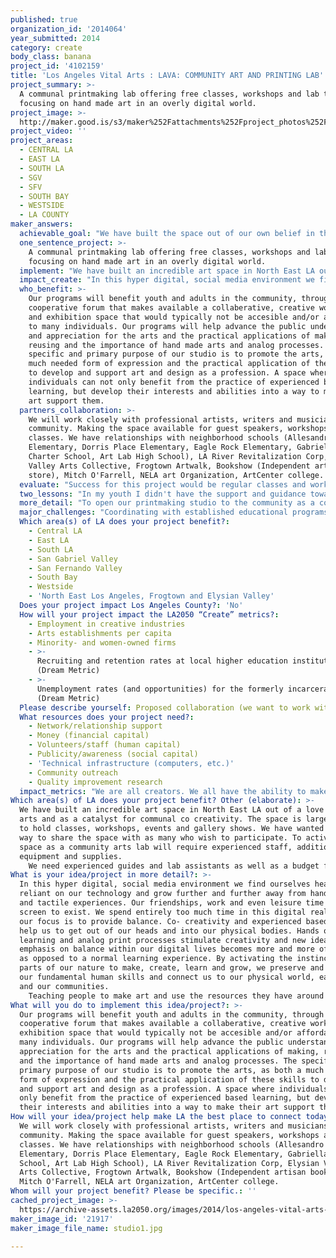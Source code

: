 ```yaml
---
published: true
organization_id: '2014064'
year_submitted: 2014
category: create
body_class: banana
project_id: '4102159'
title: 'Los Angeles Vital Arts : LAVA: COMMUNITY ART AND PRINTING LAB'
project_summary: >-
  A communal printmaking lab offering free classes, workshops and lab time
  focusing on hand made art in an overly digital world.
project_image: >-
  http://maker.good.is/s3/maker%252Fattachments%252Fproject_photos%252Fimages%252F21917%252Fdisplay%252Fstudio1.jpg=c570x385
project_video: ''
project_areas:
  - CENTRAL LA
  - EAST LA
  - SOUTH LA
  - SGV
  - SFV
  - SOUTH BAY
  - WESTSIDE
  - LA COUNTY
maker_answers:
  achievable_goal: "We have built the space out of our own belief in the commitment to artistic expression and instinct. The tools are in place the presses are restored and the space is operational....we could start tomorrow if we had the resources for human capital required to manage the learning programs and workshops.\r\nOur project is a bit unique in that the Heavy lifting is done. We have existed the vital community of North East LA for more than 6 years.\r\nThe ship is built we just need help sailing. We have built a dynamic, creative space and have a complete print studio, wood shop, gallery/event space, communal art space and music rehearsal space.\r\nSimply put...we need funding in order to offer free and discounted printmaking classes, workshops and studio time to individuals within our community that wouldn't normally have access to what we believe is the most important part of any education...\r\na place to create and the people to help."
  one_sentence_project: >-
    A communal printmaking lab offering free classes, workshops and lab time
    focusing on hand made art in an overly digital world.
  implement: "We have built an incredible art space in North East LA out of a love for the arts and as a catalyst for communal co creativity. The space is large enough to hold classes, workshops, events and gallery shows. We have wanted to find a way to share the space with as many who wish to participate. To activate this space as a community arts lab will require experienced staff, additional equipment and supplies. \r\n      We need experienced guides and lab assistants as well as a budget for guest instructors and speakers. We need support staff for the development and coordination of workshops, classes and lab time. We need a key support person to help with the strategy, marketing and promotion of the learning programs as well as develop relationships with contributors in the community, so as to grow, develop and self sustain as a thriving and vital arts center."
  impact_create: "In this hyper digital, social media environment we find ourselves heavily reliant on our technology and grow further and further away from  hand skills and tactile experiences. Our friendships, work and even leisure time need the screen to exist. We spend entirely too much time in this digital realm and so our focus is to provide balance. Co- creativity and experienced based learning help us to get out of our heads and into our physical bodies. Hands on learning and analog print processes stimulate creativity and new ideas. An emphasis on balance within our digital lives becomes more and more of a luxury as opposed to a normal learning experience. By activating the instinctive parts of our nature to make, create, learn and grow, we preserve and develop our fundamental human skills and connect us to our physical world, each other and our communities. \r\n     Teaching people to make art and use the resources they have around them, including their culture and community, will enrich the individual the community and Los Angeles as an arts center. "
  who_benefit: >-
    Our programs will benefit youth and adults in the community, through a
    cooperative forum that makes available a collaberative, creative workspace
    and exhibition space that would typically not be accesible and/or affordable
    to many individuals. Our programs will help advance the public understanding
    and appreciation for the arts and the practical applications of making,
    reusing and the importance of hand made arts and analog processes. The
    specific and primary purpose of our studio is to promote the arts, as both a
    much needed form of expression and the practical application of these skills
    to develop and support art and design as a profession. A space where
    individuals can not only benefit from the practice of experienced based
    learning, but develop their interests and abilities into a way to make their
    art support them.
  partners_collaboration: >-
    We will work closely with professional artists, writers and musicians in the
    community. Making the space available for guest speakers, workshops and
    classes. We have relationships with neighborhood schools (Allesandro
    Elementary, Dorris Place Elementary, Eagle Rock Elementary, Gabriella
    Charter School, Art Lab High School), LA River Revitalization Corp, Elysian
    Valley Arts Collective, Frogtown Artwalk, Bookshow (Independent artisan book
    store), Mitch O'Farrell, NELA art Organization, ArtCenter college.  
  evaluate: "Success for this project would be regular classes and workshops with active participation from the community and local schools. Success would also include visible implementation of the skills and tools out in the community through offsite workshops and outreach, for example bringing workshops to the schools not just bringing students into the workspace. \r\nMetrics are:\r\n1) confirmed collaboration and commitment from contributors\r\n2) learning programs that are thoughtful, structured, scheduled, staffed and filled with participants\r\n3) youth experiencing art as a profession and pathway to being self-sufficient"
  two_lessons: "In my youth I didn't have the support and guidance towards understanding that my art could sustain me. Seeing individuals that followed their own unique commitment to their art...helped me to realize I could create a path for myself...and not simply prescribe to someone elses idea of what that path should be. Providing a model for self sufficiency is as vital an education as any. Utilizing the visual arts as a form of expression and a way to support oneself spiritually and financially is especially important to the individual as well as the community as we strive to save and preserve these lost arts.\r\n\r\nI have always imagined a place where people could come and create and celebrate their art and the art and experiences of others. Teaching kids and adults has brought me to the understanding that\r\nwe need more than access to the web....we need exposure to tools and processes, to individuals and groups that support and cultivate independent art and thought. There are more and more computer labs and free wi-fi coffee shops...but professional art studios, tools and equipment, as well as the experienced professional instruction to utilize them are not accessible especially for free. Having a place to learn and grow as an artist should not be a luxury."
  more_detail: "To open our printmaking studio to the community as a co-creative art space with a focus on traditional hand arts and non digital media an often too digitized environment. As public school art programs disappear and kids spend more time in the digital realm, we feel it vitally important to preserve and explore traditional hand made arts.\r\nScreen-printing, letterpress, etching and woodblock printing are process oriented, they connect the heart and the mind, through the hand and the eye. And by using recycled and existing materials to create art we challenge ourselves to be thoughtful and resourceful makers, artists and designers, with an emphasis on the sustainable,longevity of a community arts environment."
  major_challenges: "Coordinating with established educational programs in within the school year and common CORE guidelines\r\n\r\nCommitment from contributors as well as individuals .\r\n\r\nI am always inspired by programs that seek to service at risk youth.\r\nI would welcome the challenge to provide a unique and stimulating creative work enviroment for at risk youth in our community and to be able to work with kids entangled in the correctional system. "
  Which area(s) of LA does your project benefit?:
    - Central LA
    - East LA
    - South LA
    - San Gabriel Valley
    - San Fernando Valley
    - South Bay
    - Westside
    - 'North East Los Angeles, Frogtown and Elysian Valley'
  Does your project impact Los Angeles County?: 'No'
  How will your project impact the LA2050 “Create” metrics?:
    - Employment in creative industries
    - Arts establishments per capita
    - Minority- and women-owned firms
    - >-
      Recruiting and retention rates at local higher education institutions
      (Dream Metric)
    - >-
      Unemployment rates (and opportunities) for the formerly incarcerated
      (Dream Metric)
  Please describe yourself: Proposed collaboration (we want to work with partners!)
  What resources does your project need?:
    - Network/relationship support
    - Money (financial capital)
    - Volunteers/staff (human capital)
    - Publicity/awareness (social capital)
    - 'Technical infrastructure (computers, etc.)'
    - Community outreach
    - Quality improvement research
  impact_metrics: "We are all creators. We all have the ability to make and create...art, stories, music. As kids we were all artists and imagination was vital. As technology advances and we get more and more digital we lose the ability to create...its no longer required we can access anything from our phones, we can drive fast and kill people in virtual game environments, new apps keep us staring down at the screen.\r\nWe want to look up...away from the screen and towards our communities, friends and especially toward the artist within us all.\r\nHelping communities to support the arts, in turn helps the arts to support the community. We strive to support the local economy of the community as well as the artistic culture. "
Which area(s) of LA does your project benefit? Other (elaborate): >-
  We have built an incredible art space in North East LA out of a love for the
  arts and as a catalyst for communal co creativity. The space is large enough
  to hold classes, workshops, events and gallery shows. We have wanted to find a
  way to share the space with as many who wish to participate. To activate this
  space as a community arts lab will require experienced staff, additional
  equipment and supplies. 
    We need experienced guides and lab assistants as well as a budget for guest instructors and speakers. We need support staff for the development and coordination of workshops, classes and lab time. We need a key support person to help with the strategy, marketing and promotion of the learning programs as well as develop relationships with contributors in the community, so as to grow, develop and self sustain as a thriving and vital arts center.
What is your idea/project in more detail?: >-
  In this hyper digital, social media environment we find ourselves heavily
  reliant on our technology and grow further and further away from hand skills
  and tactile experiences. Our friendships, work and even leisure time need the
  screen to exist. We spend entirely too much time in this digital realm and so
  our focus is to provide balance. Co- creativity and experienced based learning
  help us to get out of our heads and into our physical bodies. Hands on
  learning and analog print processes stimulate creativity and new ideas. An
  emphasis on balance within our digital lives becomes more and more of a luxury
  as opposed to a normal learning experience. By activating the instinctive
  parts of our nature to make, create, learn and grow, we preserve and develop
  our fundamental human skills and connect us to our physical world, each other
  and our communities. 
    Teaching people to make art and use the resources they have around them, including their culture and community, will enrich the individual the community and Los Angeles as an arts center.
What will you do to implement this idea/project?: >-
  Our programs will benefit youth and adults in the community, through a
  cooperative forum that makes available a collaberative, creative workspace and
  exhibition space that would typically not be accesible and/or affordable to
  many individuals. Our programs will help advance the public understanding and
  appreciation for the arts and the practical applications of making, reusing
  and the importance of hand made arts and analog processes. The specific and
  primary purpose of our studio is to promote the arts, as both a much needed
  form of expression and the practical application of these skills to develop
  and support art and design as a profession. A space where individuals can not
  only benefit from the practice of experienced based learning, but develop
  their interests and abilities into a way to make their art support them.
How will your idea/project help make LA the best place to connect today? In LA2050?: >-
  We will work closely with professional artists, writers and musicians in the
  community. Making the space available for guest speakers, workshops and
  classes. We have relationships with neighborhood schools (Allesandro
  Elementary, Dorris Place Elementary, Eagle Rock Elementary, Gabriella Charter
  School, Art Lab High School), LA River Revitalization Corp, Elysian Valley
  Arts Collective, Frogtown Artwalk, Bookshow (Independent artisan book store),
  Mitch O'Farrell, NELA art Organization, ArtCenter college.
Whom will your project benefit? Please be specific.: ''
cached_project_image: >-
  https://archive-assets.la2050.org/images/2014/los-angeles-vital-arts-lava-community-art-and-printing-lab/maker.good.is/s3/maker%252Fattachments%252Fproject_photos%252Fimages%252F21917%252Fdisplay%252Fstudio1.jpg=c570x385.jpg
maker_image_id: '21917'
maker_image_file_name: studio1.jpg

---
```

